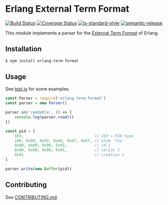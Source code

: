 # Erlang External Term Format
[![Build Status](https://travis-ci.org/mweibel/node-etf.svg?branch=master)](https://travis-ci.org/mweibel/node-etf)
[![Coverage Status](https://coveralls.io/repos/github/mweibel/node-etf/badge.svg?branch=master)](https://coveralls.io/github/mweibel/node-etf?branch=master)
[![js-standard-style](https://img.shields.io/badge/code%20style-standard-brightgreen.svg)](http://standardjs.com/)
[![semantic-release](https://img.shields.io/badge/%20%20%F0%9F%93%A6%F0%9F%9A%80-semantic--release-e10079.svg)](https://github.com/semantic-release/semantic-release)

This module implements a parser for the [External Term Format](http://erlang.org/doc/apps/erts/erl_ext_dist.html) of Erlang.

## Installation

```bash
$ npm install erlang-term-format
```

## Usage

See [test.js](https://github.com/mweibel/node-etf/blob/master/test.js) for some examples.


```javascript
const Parser = require('erlang-term-format')
const parser = new Parser()

parser.on('readable', () => {
	console.log(parser.read())
})

const pid = [
	103,                               // 103 = PID type
	100, 0x00, 0x03, 0x66, 0x6f, 0x6f, // atom 'foo'
	0x00, 0x00, 0x00, 0x01,            // id 1
	0x00, 0x00, 0x00, 0x01,            // serial 1
	0x01                               // creation 1
]

parser.write(new Buffer(pid))
```

## Contributing
See [CONTRIBUTING.md](https://github.com/mweibel/node-etf/blob/master/CONTRIBUTING.md).